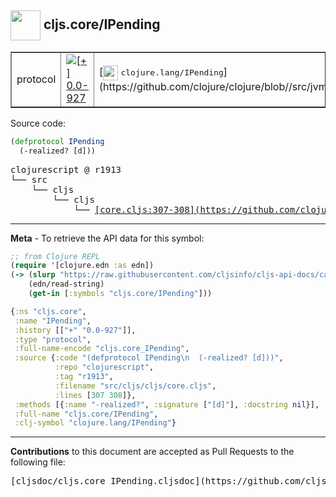 ## <img width="48px" valign="middle" src="http://i.imgur.com/Hi20huC.png"> cljs.core/IPending

 <table border="1">
<tr>

<td>protocol</td>
<td><a href="https://github.com/cljsinfo/cljs-api-docs/tree/0.0-927"><img valign="middle" alt="[+] 0.0-927" src="https://img.shields.io/badge/+-0.0--927-lightgrey.svg"></a> </td>
<td>
[<img height="24px" valign="middle" src="http://i.imgur.com/1GjPKvB.png"> <samp>clojure.lang/IPending</samp>](https://github.com/clojure/clojure/blob//src/jvm/clojure/lang/IPending.java)
</td>
</tr>
</table>






Source code:

```clj
(defprotocol IPending
  (-realized? [d]))
```

 <pre>
clojurescript @ r1913
└── src
    └── cljs
        └── cljs
            └── <ins>[core.cljs:307-308](https://github.com/clojure/clojurescript/blob/r1913/src/cljs/cljs/core.cljs#L307-L308)</ins>
</pre>


---

__Meta__ - To retrieve the API data for this symbol:

```clj
;; from Clojure REPL
(require '[clojure.edn :as edn])
(-> (slurp "https://raw.githubusercontent.com/cljsinfo/cljs-api-docs/catalog/cljs-api.edn")
    (edn/read-string)
    (get-in [:symbols "cljs.core/IPending"]))
```

```clj
{:ns "cljs.core",
 :name "IPending",
 :history [["+" "0.0-927"]],
 :type "protocol",
 :full-name-encode "cljs.core_IPending",
 :source {:code "(defprotocol IPending\n  (-realized? [d]))",
          :repo "clojurescript",
          :tag "r1913",
          :filename "src/cljs/cljs/core.cljs",
          :lines [307 308]},
 :methods [{:name "-realized?", :signature ["[d]"], :docstring nil}],
 :full-name "cljs.core/IPending",
 :clj-symbol "clojure.lang/IPending"}

```

---

__Contributions__ to this document are accepted as Pull Requests to the following file:

 <pre>
[cljsdoc/cljs.core_IPending.cljsdoc](https://github.com/cljsinfo/cljs-api-docs/blob/master/cljsdoc/cljs.core_IPending.cljsdoc)
</pre>

